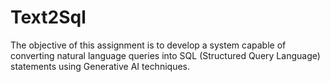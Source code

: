 # Text2Sql
The objective of this assignment is to develop a system capable of converting natural language queries into SQL (Structured Query Language) statements using Generative AI techniques. 
